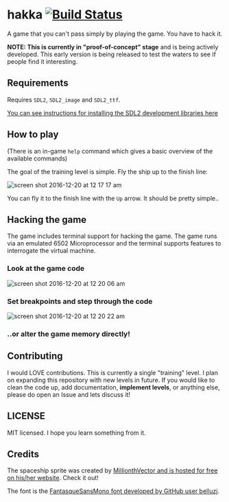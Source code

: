 # hakka [![Build Status](https://travis-ci.org/simon-whitehead/hakka.svg?branch=master)](https://travis-ci.org/simon-whitehead/hakka)
A game that you can't pass simply by playing the game. You have to hack it.

**NOTE: This is currently in "proof-of-concept" stage** and is being actively developed. This early version
is being released to test the waters to see if people find it interesting.

## Requirements
Requires `SDL2`, `SDL2_image` and `SDL2_ttf`.

[You can see instructions for installing the SDL2 development libraries here](https://github.com/AngryLawyer/rust-sdl2#sdl20-development-libraries)

## How to play

(There is an in-game `help` command which gives a basic overview of the available commands)

The goal of the training level is simple. Fly the ship up to the finish line:

![screen shot 2016-12-20 at 12 17 17 am](https://cloud.githubusercontent.com/assets/2499070/21314197/bc7765b4-c649-11e6-88e9-89f11b71d704.png)

You can fly it to the finish line with the `Up` arrow. It should be pretty simple..

## Hacking the game

The game includes terminal support for hacking the game. The game runs via an emulated 6502 Microprocessor and
the terminal supports features to interrogate the virtual machine.

### Look at the game code

![screen shot 2016-12-20 at 12 20 06 am](https://cloud.githubusercontent.com/assets/2499070/21314265/2db552a4-c64a-11e6-92b2-332427d09864.png)

### Set breakpoints and step through the code

![screen shot 2016-12-20 at 12 20 22 am](https://cloud.githubusercontent.com/assets/2499070/21314282/48bfbd6e-c64a-11e6-8efd-e8f6d4d024d4.png)

### ..or alter the game memory directly!


## Contributing

I would LOVE contributions. This is currently a single "training" level. I plan on expanding this repository
with new levels in future. If you would like to clean the code up, add documentation, __implement levels__, or anything
else, please do open an Issue and lets discuss it!


## LICENSE
MIT licensed. I hope you learn something from it.

## Credits

The spaceship sprite was created by [MillionthVector and is hosted for free on his/her website](http://millionthvector.blogspot.com.au/p/free-sprites.html). Check it out!

The font is the [FantasqueSansMono font developed by GitHub user belluzj](https://github.com/belluzj/fantasque-sans).

